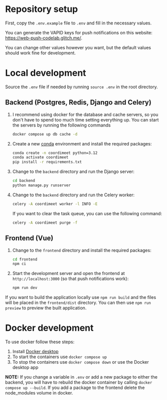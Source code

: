 # Repository setup
First, copy the `.env.example` file to `.env` and fill in the necessary values.

You can generate the VAPID keys for push notifications on this website: https://web-push-codelab.glitch.me/.

You can change other values however you want, but the default values should work fine for development.


# Local development
Source the `.env` file if needed by running `source .env` in the root directory.

## Backend (Postgres, Redis, Django and Celery)
1. I recommend using docker for the database and cache servers, so you don't have to spend too much time setting everything up. You can start the servers by running the following commands
    ```bash
    docker compose up db cache -d
    ```

2. Create a new [conda](https://docs.conda.io/en/latest/) environment and install the required packages:
    ```bash
    conda create -n coordimeet python=3.12
    conda activate coordimeet
    pip install -r requirements.txt
    ```

3. Change to the `backend` directory and run the Django server:
    ```bash
    cd backend
    python manage.py runserver
    ```

4. Change to the `backend` directory and run the Celery worker:
    ```bash
    celery -A coordimeet worker -l INFO -E
    ```
    If you want to clear the task queue, you can use the following command:
    ```bash
    celery -A coordimeet purge -f
    ```


## Frontend (Vue)
1. Change to the `frontend` directory and install the required packages:
    ```bash
    cd frontend
    npm ci
    ```

2. Start the development server and open the frontend at `http://localhost:3000` (so that push notifications work):
    ```bash
    npm run dev
    ```

If you want to build the application locally use `npm run build` and the files will be placed in the `frontend/dist` directory. You can then use `npm run preview` to preview the built application.

# Docker development
To use docker follow these steps:
1. Install [Docker desktop](https://www.docker.com/products/docker-desktop/)
2. To start the containers use `docker compose up`
3. To stop the containers use `docker compose down` or use the Docker desktop app

**NOTE:** If you change a variable in `.env` or add a new package to either the backend, you will have to rebuild the docker container by calling `docker compose up --build`. If you add a package to the frontend delete the node_modules volume in docker.
